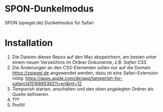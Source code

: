 # SPON-Dunkelmodus
SPON (spiegel.de) Dunkelmodus für Safari

# Installation

1. Die Dateien dieses Repos auf den Mac abspeichern, am besten unter einem neuen Verzeichnis im Ordner *Dokumente*, z.B. *Safari CSS*
1. Die Änderungen an den CSS-Elementen sollen nur auf die Domain https://spiegel.de angewendet werden, dazu ist eine Safari-Extension nötig: https://apps.apple.com/de/app/tamperish-for-safari/id1516885392?l=en&mt=12
1. *Tamperish* starten, anschalten und den oben angelegten Ordner als Quelle definieren.
2. ???
3. Profit!
